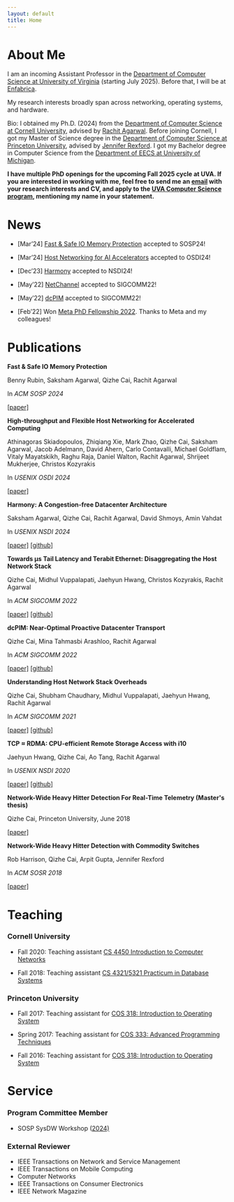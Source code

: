 ```yaml
---
layout: default
title: Home
---
```


<div class="box">
  <h1 id="about-me">About Me</h1>
  <p>I am an incoming Assistant Professor in the <a href="https://engineering.virginia.edu/departments/computer-science" target="_blank">Department of Computer Science at University of Virginia</a> (starting July 2025). Before that, I will be at <a href="https://www.enfabrica.net/" target="_blank">Enfabrica</a>.</p> 
  <p>My research interests broadly span across networking, operating systems, and hardware.</p>
  <p>Bio: I obtained my Ph.D. (2024) from the <a href="https://www.cs.cornell.edu/" target="_blank">Department of Computer Science at Cornell University</a>, advised by <a href="https://www.cs.cornell.edu/~ragarwal/" target="_blank">Rachit Agarwal</a>. Before joining Cornell, I got my Master of Science degree in the <a href="https://www.cs.princeton.edu/" target="_blank">Department of Computer Science at Princeton University</a>, advised by <a href="https://www.cs.princeton.edu/~jrex/" target="_blank">Jennifer Rexford</a>. I got my Bachelor degree in Computer Science from the <a href="https://www.eecs.umich.edu/" target="_blank">Department of EECS at University of Michigan</a>.</p>
  <div class="highlight-box">
  <p><strong>I have multiple PhD openings for the upcoming Fall 2025 cycle at UVA. If you are interested in working with me, feel free to send me an <a href="mailto:caiqizhe@virginia.edu">email</a> with your research interests and CV, and apply to the <a href="https://engineering.virginia.edu/department/computer-science/academics/graduate-programs/phd-computer-science" target="_blank">UVA Computer Science program</a>, mentioning my name in your statement.</strong></p>
  </div>
</div>

<div class="box">
  <h1 id="news">News</h1>
  <ul>
    <li><p>[Mar&rsquo;24] <a href="{{ '/papers/fands.pdf' | relative_url }}">Fast & Safe IO Memory Protection</a> accepted to SOSP24!</p></li>
    <li><p>[Mar&rsquo;24] <a href="{{ '/papers/host-networking-accelerators.pdf' | relative_url }}">Host Networking for AI Accelerators</a> accepted to OSDI24!</p></li>
    <li><p>[Dec&rsquo;23] <a href="{{ '/papers/harmony.pdf' | relative_url }}">Harmony</a> accepted to NSDI24!</p></li>
    <li><p>[May&rsquo;22] <a href="{{ '/papers/netchannel.pdf' | relative_url }}">NetChannel</a> accepted to SIGCOMM22!</p></li>
    <li><p>[May&rsquo;22] <a href="{{ '/papers/dcpim.pdf' | relative_url }}">dcPIM</a> accepted to SIGCOMM22!</p></li>
    <li><p>[Feb&rsquo;22] Won <a href="https://research.facebook.com/blog/2022/2/announcing-the-recipients-of-the-2022-meta-phd-research-fellowship/">Meta PhD Fellowship 2022</a>. Thanks to Meta and my colleagues!</p></li>
  </ul>
</div>

<div class="box">
  <h1 id="publications">Publications</h1>
  <div class="publication">
    <p><strong>Fast & Safe IO Memory Protection</strong></p>
    <p>Benny Rubin, Saksham Agarwal, Qizhe Cai, Rachit Agarwal</p>
    <p>In <i>ACM SOSP 2024</i></p>
    <p><a href="{{ '' | relative_url }}">[paper]</a></p>
  </div>
  <div class="publication">
    <p><strong>High-throughput and Flexible Host Networking for Accelerated Computing</strong></p>
    <p>Athinagoras Skiadopoulos, Zhiqiang Xie, Mark Zhao, Qizhe Cai, Saksham Agarwal, Jacob Adelmann, David Ahern, Carlo Contavalli, Michael Goldflam, Vitaly Mayatskikh, Raghu Raja, Daniel Walton, Rachit Agarwal, Shrijeet Mukherjee, Christos Kozyrakis</p>
    <p>In <i>USENIX OSDI 2024</i></p>
    <p><a href="{{ '/papers/host-networking-accelerators.pdf' | relative_url }}">[paper]</a></p>
  </div>
  <div class="publication">
    <p><strong>Harmony: A Congestion-free Datacenter Architecture</strong></p>
    <p>Saksham Agarwal, Qizhe Cai, Rachit Agarwal, David Shmoys, Amin Vahdat</p>
    <p>In <i>USENIX NSDI 2024</i></p>
    <p><a href="{{ '/papers/harmony.pdf' | relative_url }}">[paper]</a> <a href="#">[github]</a></p>
  </div>
  <div class="publication">
    <p><strong>Towards µs Tail Latency and Terabit Ethernet: Disaggregating the Host Network Stack</strong></p>
    <p>Qizhe Cai, Midhul Vuppalapati, Jaehyun Hwang, Christos Kozyrakis, Rachit Agarwal</p>
    <p>In <i>ACM SIGCOMM 2022</i></p>
    <p><a href="{{ '/papers/netchannel.pdf' | relative_url }}">[paper]</a> <a href="https://github.com/Terabit-Ethernet/NetChannel">[github]</a></p>
  </div>
  <div class="publication">
    <p><strong>dcPIM: Near-Optimal Proactive Datacenter Transport</strong></p>
    <p>Qizhe Cai, Mina Tahmasbi Arashloo, Rachit Agarwal</p>
    <p>In <i>ACM SIGCOMM 2022</i></p>
    <p><a href="{{ '/papers/dcpim.pdf' | relative_url }}">[paper]</a> <a href="https://github.com/Terabit-Ethernet/dcPIM">[github]</a></p>
  </div>
  <div class="publication">
    <p><strong>Understanding Host Network Stack Overheads</strong></p>
    <p>Qizhe Cai, Shubham Chaudhary, Midhul Vuppalapati, Jaehyun Hwang, Rachit Agarwal</p>
    <p>In <i>ACM SIGCOMM 2021</i></p>
    <p><a href="{{ '/papers/tcp_2021.pdf' | relative_url }}">[paper]</a> <a href="https://github.com/Terabit-Ethernet/Understanding-network-stack-overheads-SIGCOMM-2021">[github]</a></p>
  </div>
  <div class="publication">
    <p><strong>TCP ≈ RDMA: CPU-efficient Remote Storage Access with i10</strong></p>
    <p>Jaehyun Hwang, Qizhe Cai, Ao Tang, Rachit Agarwal</p>
    <p>In <i>USENIX NSDI 2020</i></p>
    <p><a href="{{ '/papers/i10.pdf' | relative_url }}">[paper]</a> <a href="https://github.com/i10-kernel/i10-implementation">[github]</a></p>
  </div>
  <div class="publication">
    <p><strong>Network-Wide Heavy Hitter Detection For Real-Time Telemetry (Master's thesis)</strong></p>
    <p>Qizhe Cai, Princeton University, June 2018</p>
    <p><a href="{{ '/papers/master_thesis.pdf' | relative_url }}">[paper]</a></p>
  </div>
  <div class="publication">
    <p><strong>Network-Wide Heavy Hitter Detection with Commodity Switches</strong></p>
    <p>Rob Harrison, Qizhe Cai, Arpit Gupta, Jennifer Rexford</p>
    <p>In <i>ACM SOSR 2018</i></p>
    <p><a href="{{ '/papers/sosr-18.pdf' | relative_url }}">[paper]</a></p>
  </div>
</div>

<div class="box">
  <h1 id="teaching">Teaching</h1>
  <h3>Cornell University</h3>
  <ul>
    <li>
      <p>Fall 2020: Teaching assistant <a href="http://www.cs.cornell.edu/courses/cs4450/2020sp/">CS 4450 Introduction to Computer Networks</a></p>
    </li>
    <li>
      <p>Fall 2018: Teaching assistant <a href="http://www.cs.cornell.edu/courses/cs4321/2018fa/">CS 4321/5321 Practicum in Database Systems</a></p>
    </li>
  </ul>
  <h3>Princeton University</h3>
  <ul>
    <li>
      <p>Fall 2017: Teaching assistant for <a href="http://www.cs.princeton.edu/courses/archive/fall17/cos318/">COS 318: Introduction to Operating System</a></p>
    </li>
    <li>
      <p>Spring 2017: Teaching assistant for <a href="http://www.cs.princeton.edu/courses/archive/spring17/cos333/">COS 333: Advanced Programming Techniques</a></p>
    </li>
    <li>
      <p>Fall 2016: Teaching assistant for <a href="http://www.cs.princeton.edu/courses/archive/fall16/cos318/">COS 318: Introduction to Operating System</a></p>
    </li>
  </ul>
</div>

<div class="box">
  <h1 id="service">Service</h1>
  <h3>Program Committee Member</h3>
  <ul>
    <li>SOSP SysDW Workshop (<a href ="https://sysdw24.github.io">2024)</a></li>
  </ul>
  <h3>External Reviewer</h3>
  <ul>
    <li>IEEE Transactions on Network and Service Management</li>
    <li>IEEE Transactions on Mobile Computing</li>
    <li>Computer Networks</li>
    <li>IEEE Transactions on Consumer Electronics</li>
    <li>IEEE Network Magazine</li>
  </ul>
</div>
